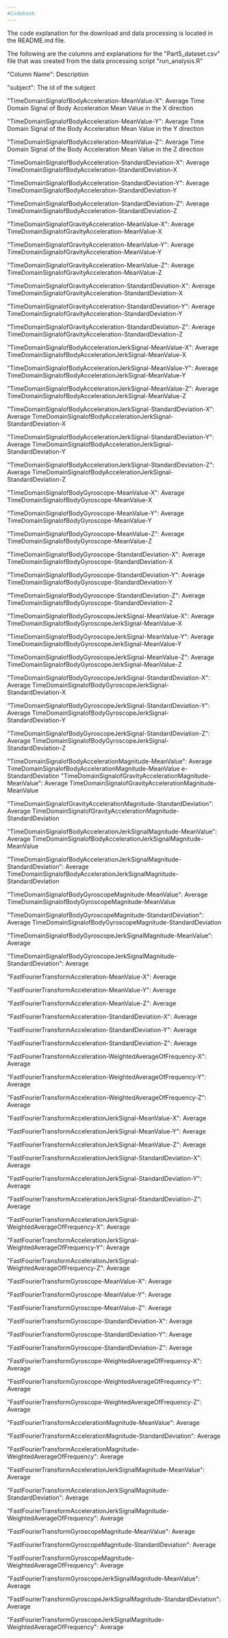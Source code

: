 ```yaml
---
#Codebook
---
```


The code explanation for the download and data processing is located in the README.md file. 

The following are the columns and explanations for the "Part5\_dataset.csv" file that was created from the data processing script "run_analysis.R"

"Column Name": Description

"subject": The id of the subject

"TimeDomainSignalofBodyAcceleration-MeanValue-X": Average Time Domain Signal of Body Acceleration Mean Value in the X direction

"TimeDomainSignalofBodyAcceleration-MeanValue-Y": Average Time Domain Signal of the Body Acceleration Mean Value in the Y direction

"TimeDomainSignalofBodyAcceleration-MeanValue-Z": Average Time Domain Signal of the Body Acceleration Mean Value in the Z direction

"TimeDomainSignalofBodyAcceleration-StandardDeviation-X": Average TimeDomainSignalofBodyAcceleration-StandardDeviation-X

"TimeDomainSignalofBodyAcceleration-StandardDeviation-Y": Average TimeDomainSignalofBodyAcceleration-StandardDeviation-Y

"TimeDomainSignalofBodyAcceleration-StandardDeviation-Z": Average TimeDomainSignalofBodyAcceleration-StandardDeviation-Z

"TimeDomainSignalofGravityAcceleration-MeanValue-X": Average TimeDomainSignalofGravityAcceleration-MeanValue-X

"TimeDomainSignalofGravityAcceleration-MeanValue-Y": Average TimeDomainSignalofGravityAcceleration-MeanValue-Y

"TimeDomainSignalofGravityAcceleration-MeanValue-Z": Average TimeDomainSignalofGravityAcceleration-MeanValue-Z

"TimeDomainSignalofGravityAcceleration-StandardDeviation-X": Average TimeDomainSignalofGravityAcceleration-StandardDeviation-X

"TimeDomainSignalofGravityAcceleration-StandardDeviation-Y": Average TimeDomainSignalofGravityAcceleration-StandardDeviation-Y

"TimeDomainSignalofGravityAcceleration-StandardDeviation-Z": Average TimeDomainSignalofGravityAcceleration-StandardDeviation-Z

"TimeDomainSignalofBodyAccelerationJerkSignal-MeanValue-X": Average TimeDomainSignalofBodyAccelerationJerkSignal-MeanValue-X

"TimeDomainSignalofBodyAccelerationJerkSignal-MeanValue-Y": Average TimeDomainSignalofBodyAccelerationJerkSignal-MeanValue-Y

"TimeDomainSignalofBodyAccelerationJerkSignal-MeanValue-Z": Average TimeDomainSignalofBodyAccelerationJerkSignal-MeanValue-Z

"TimeDomainSignalofBodyAccelerationJerkSignal-StandardDeviation-X": Average TimeDomainSignalofBodyAccelerationJerkSignal-StandardDeviation-X

"TimeDomainSignalofBodyAccelerationJerkSignal-StandardDeviation-Y": Average TimeDomainSignalofBodyAccelerationJerkSignal-StandardDeviation-Y

"TimeDomainSignalofBodyAccelerationJerkSignal-StandardDeviation-Z": Average TimeDomainSignalofBodyAccelerationJerkSignal-StandardDeviation-Z

"TimeDomainSignalofBodyGyroscope-MeanValue-X": Average TimeDomainSignalofBodyGyroscope-MeanValue-X

"TimeDomainSignalofBodyGyroscope-MeanValue-Y": Average TimeDomainSignalofBodyGyroscope-MeanValue-Y

"TimeDomainSignalofBodyGyroscope-MeanValue-Z": Average TimeDomainSignalofBodyGyroscope-MeanValue-Z

"TimeDomainSignalofBodyGyroscope-StandardDeviation-X": Average TimeDomainSignalofBodyGyroscope-StandardDeviation-X

"TimeDomainSignalofBodyGyroscope-StandardDeviation-Y": Average TimeDomainSignalofBodyGyroscope-StandardDeviation-Y

"TimeDomainSignalofBodyGyroscope-StandardDeviation-Z": Average TimeDomainSignalofBodyGyroscope-StandardDeviation-Z

"TimeDomainSignalofBodyGyroscopeJerkSignal-MeanValue-X": Average TimeDomainSignalofBodyGyroscopeJerkSignal-MeanValue-X

"TimeDomainSignalofBodyGyroscopeJerkSignal-MeanValue-Y": Average TimeDomainSignalofBodyGyroscopeJerkSignal-MeanValue-Y

"TimeDomainSignalofBodyGyroscopeJerkSignal-MeanValue-Z": Average TimeDomainSignalofBodyGyroscopeJerkSignal-MeanValue-Z

"TimeDomainSignalofBodyGyroscopeJerkSignal-StandardDeviation-X": Average TimeDomainSignalofBodyGyroscopeJerkSignal-StandardDeviation-X

"TimeDomainSignalofBodyGyroscopeJerkSignal-StandardDeviation-Y": Average TimeDomainSignalofBodyGyroscopeJerkSignal-StandardDeviation-Y

"TimeDomainSignalofBodyGyroscopeJerkSignal-StandardDeviation-Z": Average TimeDomainSignalofBodyGyroscopeJerkSignal-StandardDeviation-Z

"TimeDomainSignalofBodyAccelerationMagnitude-MeanValue": Average TimeDomainSignalofBodyAccelerationMagnitude-MeanValue
e-StandardDeviation
"TimeDomainSignalofGravityAccelerationMagnitude-MeanValue": Average TimeDomainSignalofGravityAccelerationMagnitude-MeanValue

"TimeDomainSignalofGravityAccelerationMagnitude-StandardDeviation": Average TimeDomainSignalofGravityAccelerationMagnitude-StandardDeviation

"TimeDomainSignalofBodyAccelerationJerkSignalMagnitude-MeanValue": Average TimeDomainSignalofBodyAccelerationJerkSignalMagnitude-MeanValue

"TimeDomainSignalofBodyAccelerationJerkSignalMagnitude-StandardDeviation": Average TimeDomainSignalofBodyAccelerationJerkSignalMagnitude-StandardDeviation

"TimeDomainSignalofBodyGyroscopeMagnitude-MeanValue": Average TimeDomainSignalofBodyGyroscopeMagnitude-MeanValue

"TimeDomainSignalofBodyGyroscopeMagnitude-StandardDeviation": Average TimeDomainSignalofBodyGyroscopeMagnitude-StandardDeviation

"TimeDomainSignalofBodyGyroscopeJerkSignalMagnitude-MeanValue": Average 

"TimeDomainSignalofBodyGyroscopeJerkSignalMagnitude-StandardDeviation": Average 

"FastFourierTransformAcceleration-MeanValue-X": Average 

"FastFourierTransformAcceleration-MeanValue-Y": Average 

"FastFourierTransformAcceleration-MeanValue-Z": Average 

"FastFourierTransformAcceleration-StandardDeviation-X": Average 

"FastFourierTransformAcceleration-StandardDeviation-Y": Average 

"FastFourierTransformAcceleration-StandardDeviation-Z": Average 

"FastFourierTransformAcceleration-WeightedAverageOfFrequency-X": Average 

"FastFourierTransformAcceleration-WeightedAverageOfFrequency-Y": Average 

"FastFourierTransformAcceleration-WeightedAverageOfFrequency-Z": Average 

"FastFourierTransformAccelerationJerkSignal-MeanValue-X": Average 

"FastFourierTransformAccelerationJerkSignal-MeanValue-Y": Average 

"FastFourierTransformAccelerationJerkSignal-MeanValue-Z": Average 

"FastFourierTransformAccelerationJerkSignal-StandardDeviation-X": Average 

"FastFourierTransformAccelerationJerkSignal-StandardDeviation-Y": Average 

"FastFourierTransformAccelerationJerkSignal-StandardDeviation-Z": Average 

"FastFourierTransformAccelerationJerkSignal-WeightedAverageOfFrequency-X": Average 

"FastFourierTransformAccelerationJerkSignal-WeightedAverageOfFrequency-Y": Average 

"FastFourierTransformAccelerationJerkSignal-WeightedAverageOfFrequency-Z": Average 

"FastFourierTransformGyroscope-MeanValue-X": Average 

"FastFourierTransformGyroscope-MeanValue-Y": Average 

"FastFourierTransformGyroscope-MeanValue-Z": Average 

"FastFourierTransformGyroscope-StandardDeviation-X": Average 

"FastFourierTransformGyroscope-StandardDeviation-Y": Average 

"FastFourierTransformGyroscope-StandardDeviation-Z": Average 

"FastFourierTransformGyroscope-WeightedAverageOfFrequency-X": Average 

"FastFourierTransformGyroscope-WeightedAverageOfFrequency-Y": Average 

"FastFourierTransformGyroscope-WeightedAverageOfFrequency-Z": Average 

"FastFourierTransformAccelerationMagnitude-MeanValue": Average 

"FastFourierTransformAccelerationMagnitude-StandardDeviation": Average 

"FastFourierTransformAccelerationMagnitude-WeightedAverageOfFrequency": Average 

"FastFourierTransformAccelerationJerkSignalMagnitude-MeanValue": Average 

"FastFourierTransformAccelerationJerkSignalMagnitude-StandardDeviation": Average 

"FastFourierTransformAccelerationJerkSignalMagnitude-WeightedAverageOfFrequency": Average

"FastFourierTransformGyroscopeMagnitude-MeanValue": Average 

"FastFourierTransformGyroscopeMagnitude-StandardDeviation": Average 

"FastFourierTransformGyroscopeMagnitude-WeightedAverageOfFrequency": Average 

"FastFourierTransformGyroscopeJerkSignalMagnitude-MeanValue": Average 

"FastFourierTransformGyroscopeJerkSignalMagnitude-StandardDeviation": Average 

"FastFourierTransformGyroscopeJerkSignalMagnitude-WeightedAverageOfFrequency": Average 
